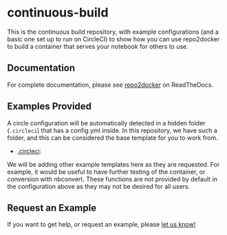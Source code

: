 # continuous-build

This is the continuous build repository, with example configurations (and a basic 
one set up to run on CircleCI) to show how you can use repo2docker to build
a container that serves your notebook for others to use.

## Documentation

For complete documentation, please see 
[repo2docker](https://repo2docker.readthedocs.io/en/latest/deploy.html) 
on ReadTheDocs.

## Examples Provided

A circle configuration will be automatically detected in a hidden folder (`.circleci`)
that has a config.yml inside. In this repository, we have such a folder, and
this can be considered the base template for you to work from.

  - [.circleci](.circleci): 

We will be adding other example templates here as they are requested. For example,
it would be useful to have further testing of the container, or conversion with nbconvert.
These functions are not provided by default in the configuration above as they may not
be desired for all users. 

## Request an Example

If you want to get help, or request an example, please [let us know!](https://www.github.com/binder-examples/continuous-build/issues)
